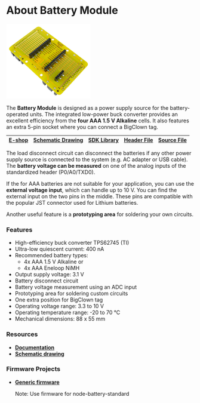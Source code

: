 # About Battery Module

![](../.gitbook/assets/_basics_module-overview_battery-module.png)

The **Battery Module** is designed as a power supply source for the battery-operated units. The integrated low-power buck converter provides an excellent efficiency from the **four AAA 1.5 V Alkaline** cells. It also features an extra 5-pin socket where you can connect a BigClown tag.

| [**E-shop**](https://shop.bigclown.com/battery-module) | [**Schematic Drawing**](https://github.com/bigclownlabs/bc-hardware/tree/master/out/bc-module-battery) | [**SDK Library**](https://sdk.bigclown.com/group__bc__module__battery) | [**Header File**](https://github.com/bigclownlabs/bcf-sdk/blob/master/bcl/inc/bc_module_battery.h) | [**Source File**](https://github.com/bigclownlabs/bcf-sdk/blob/master/bcl/src/bc_module_battery.c) |
| :---: | :---: | :---: | :---: | :---: |


The load disconnect circuit can disconnect the batteries if any other power supply source is connected to the system \(e.g. AC adapter or USB cable\). The **battery voltage can be measured** on one of the analog inputs of the standardized header \(P0/A0/TXD0\).

If the for AAA batteries are not suitable for your application, you can use the **external voltage input**, which can handle up to 10 V. You can find the external input on the two pins in the middle. These pins are compatible with the popular JST connector used for Lithium batteries.

Another useful feature is a **prototyping area** for soldering your own circuits.

### Features <a id="features"></a>

* High-efficiency buck converter TPS62745 \(TI\)
* Ultra-low quiescent current: 400 nA
* Recommended battery types:
  * 4x AAA 1.5 V Alkaline or
  * 4x AAA Eneloop NiMH
* Output supply voltage: 3.1 V
* Battery disconnect circuit
* Battery voltage measurement using an ADC input
* Prototyping area for soldering custom circuits
* One extra position for BigClown tag
* Operating voltage range: 3.3 to 10 V
* Operating temperature range: -20 to 70 °C
* Mechanical dimensions: 88 x 55 mm

### Resources <a id="resources"></a>

* [**Documentation**](about-battery-module.md)
* [**Schematic drawing**](https://github.com/bigclownlabs/bc-hardware/tree/master/out/bc-module-battery)

### Firmware Projects <a id="firmware-projects"></a>

* [**Generic firmware**](https://github.com/bigclownlabs/bcf-generic-node/releases)

  Note: Use firmware for node-battery-standard

